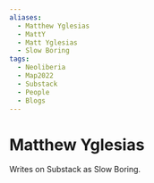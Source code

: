 ```yaml
---
aliases:
  - Matthew Yglesias
  - MattY
  - Matt Yglesias
  - Slow Boring
tags:
  - Neoliberia
  - Map2022
  - Substack
  - People
  - Blogs
---
```

# Matthew Yglesias

Writes on Substack as Slow Boring.